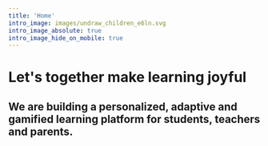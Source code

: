 ```yaml
---
title: 'Home'
intro_image: images/undraw_children_e6ln.svg
intro_image_absolute: true 
intro_image_hide_on_mobile: true
---
```


# Let's together make learning joyful

## We are building a personalized, adaptive and gamified learning platform for students, teachers and parents.
